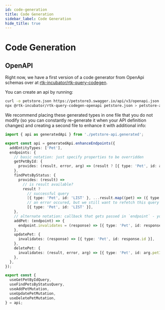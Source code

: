```yaml
---
id: code-generation
title: Code Generation
sidebar_label: Code Generation
hide_title: true
---
```


# Code Generation

## OpenAPI

Right now, we have a first version of a code generator from OpenApi schemas over at [rtk-incubator/rtk-query-codegen](https://github.com/rtk-incubator/rtk-query-codegen).

You can create an api by running:

```bash
curl -o petstore.json https://petstore3.swagger.io/api/v3/openapi.json
npx @rtk-incubator/rtk-query-codegen-openapi petstore.json > petstore-api.generated.ts
```

We recommend placing these generated types in one file that you do not modify (so you can constantly re-generate it when your API definition changes) and creating a second file to enhance it with additional info:

```ts title="petstore-api.ts"
import { api as generatedApi } from './petstore-api.generated';

export const api = generatedApi.enhanceEndpoints({
  addEntityTypes: ['Pet'],
  endpoints: {
    // basic notation: just specify properties to be overridden
    getPetById: {
      provides: (result, error, arg) => (result ? [{ type: 'Pet', id: arg.petId }] : []),
    },
    findPetsByStatus: {
      provides: (result) =>
        // is result available?
        result ? 
          // successful query
          [{ type: 'Pet', id: 'LIST' }, ...result.map((pet) => ({ type: 'Pet' as const, id: pet.id }))] : 
          // an error occured, but we still want to refetch this query when `{ type: 'Pet', id: 'LIST' }` is invalidated
          [{ type: 'Pet', id: 'LIST' }],
    },
    // alternate notation: callback that gets passed in `endpoint` - you can freely modify the object here
    addPet: (endpoint) => {
      endpoint.invalidates = (response) => [{ type: 'Pet', id: response.id }];
    },
    updatePet: {
      invalidates: (response) => [{ type: 'Pet', id: response.id }],
    },
    deletePet: {
      invalidates: (result, error, arg) => [{ type: 'Pet', id: arg.petId }],
    },
  },
});

export const {
  useGetPetByIdQuery,
  useFindPetsByStatusQuery,
  useAddPetMutation,
  useUpdatePetMutation,
  useDeletePetMutation,
} = api;
```
